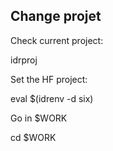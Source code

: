 ## Change projet 

Check current project:

idrproj

Set the HF project:

eval $(idrenv -d six)

Go in $WORK

cd $WORK 
